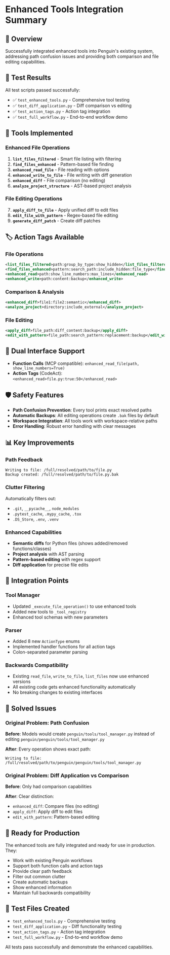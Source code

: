 # Enhanced Tools Integration Summary

## 🎯 Overview
Successfully integrated enhanced tools into Penguin's existing system, addressing path confusion issues and providing both comparison and file editing capabilities.

## 🧪 Test Results
All test scripts passed successfully:
- ✅ `test_enhanced_tools.py` - Comprehensive tool testing
- ✅ `test_diff_application.py` - Diff comparison vs editing
- ✅ `test_action_tags.py` - Action tag integration 
- ✅ `test_full_workflow.py` - End-to-end workflow demo

## 🔧 Tools Implemented

### Enhanced File Operations
1. **`list_files_filtered`** - Smart file listing with filtering
2. **`find_files_enhanced`** - Pattern-based file finding
3. **`enhanced_read_file`** - File reading with options
4. **`enhanced_write_to_file`** - File writing with diff generation
5. **`enhanced_diff`** - File comparison (no editing)
6. **`analyze_project_structure`** - AST-based project analysis

### File Editing Operations
7. **`apply_diff_to_file`** - Apply unified diff to edit files
8. **`edit_file_with_pattern`** - Regex-based file editing
9. **`generate_diff_patch`** - Create diff patches

## 🏷️ Action Tags Available

### File Operations
```xml
<list_files_filtered>path:group_by_type:show_hidden</list_files_filtered>
<find_files_enhanced>pattern:search_path:include_hidden:file_type</find_files_enhanced>
<enhanced_read>path:show_line_numbers:max_lines</enhanced_read>
<enhanced_write>path:content:backup</enhanced_write>
```

### Comparison & Analysis
```xml
<enhanced_diff>file1:file2:semantic</enhanced_diff>
<analyze_project>directory:include_external</analyze_project>
```

### File Editing
```xml
<apply_diff>file_path:diff_content:backup</apply_diff>
<edit_with_pattern>file_path:search_pattern:replacement:backup</edit_with_pattern>
```

## 🔄 Dual Interface Support
- **Function Calls** (MCP compatible): `enhanced_read_file(path, show_line_numbers=True)`
- **Action Tags** (CodeAct): `<enhanced_read>file.py:true:50</enhanced_read>`

## 🛡️ Safety Features
- **Path Confusion Prevention**: Every tool prints exact resolved paths
- **Automatic Backups**: All editing operations create `.bak` files by default
- **Workspace Integration**: All tools work with workspace-relative paths
- **Error Handling**: Robust error handling with clear messages

## 📊 Key Improvements

### Path Feedback
```
Writing to file: /full/resolved/path/to/file.py
Backup created: /full/resolved/path/to/file.py.bak
```

### Clutter Filtering
Automatically filters out:
- `.git`, `__pycache__`, `node_modules`
- `.pytest_cache`, `.mypy_cache`, `.tox`
- `.DS_Store`, `.env`, `.venv`

### Enhanced Capabilities
- **Semantic diffs** for Python files (shows added/removed functions/classes)
- **Project analysis** with AST parsing
- **Pattern-based editing** with regex support
- **Diff application** for precise file edits

## 🔧 Integration Points

### Tool Manager
- Updated `_execute_file_operation()` to use enhanced tools
- Added new tools to `_tool_registry`
- Enhanced tool schemas with new parameters

### Parser
- Added 8 new `ActionType` enums
- Implemented handler functions for all action tags
- Colon-separated parameter parsing

### Backwards Compatibility
- Existing `read_file`, `write_to_file`, `list_files` now use enhanced versions
- All existing code gets enhanced functionality automatically
- No breaking changes to existing interfaces

## 🎯 Solved Issues

### Original Problem: Path Confusion
**Before**: Models would create `penguin/tools/tool_manager.py` instead of editing `penguin/penguin/tools/tool_manager.py`

**After**: Every operation shows exact path:
```
Writing to file: /full/resolved/path/to/penguin/penguin/tools/tool_manager.py
```

### Original Problem: Diff Application vs Comparison
**Before**: Only had comparison capabilities

**After**: Clear distinction:
- `enhanced_diff`: Compare files (no editing)
- `apply_diff`: Apply diff to edit files
- `edit_with_pattern`: Pattern-based editing

## 🚀 Ready for Production
The enhanced tools are fully integrated and ready for use in production. They:
- Work with existing Penguin workflows
- Support both function calls and action tags
- Provide clear path feedback
- Filter out common clutter
- Create automatic backups
- Show enhanced information
- Maintain full backwards compatibility

## 📁 Test Files Created
- `test_enhanced_tools.py` - Comprehensive testing
- `test_diff_application.py` - Diff functionality testing
- `test_action_tags.py` - Action tag integration
- `test_full_workflow.py` - End-to-end workflow demo

All tests pass successfully and demonstrate the enhanced capabilities.